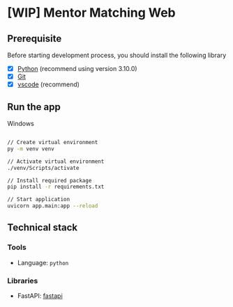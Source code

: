 # [WIP] Mentor Matching Web

## Prerequisite

Before starting development process, you should install the following library

- [x] [Python](https://www.python.org/) (recommend using version 3.10.0)
- [x] [Git](https://git-scm.com/)
- [x] [vscode](https://code.visualstudio.com/) (recommend)

## Run the app

Windows

```bash

// Create virtual environment
py -m venv venv

// Activate virtual environment
./venv/Scripts/activate

// Install required package
pip install -r requirements.txt

// Start application
uvicorn app.main:app --reload

```

## Technical stack

### Tools

- Language: `python`

### Libraries

- FastAPI: [fastapi](https://fastapi.tiangolo.com/tutorial/)
